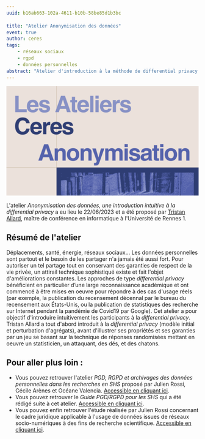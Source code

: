 ```yaml
---
uuid: b16ab663-102a-4611-b10b-58be85d1b3bc

title: "Atelier Anonymisation des données"
event: true
author: ceres
tags:
    - réseaux sociaux
    - rgpd
    - données personnelles
abstract: "Atelier d'introduction à la méthode de differential privacy pour utiliser des données personnelles en recherche, animé par Tristan Allard."
---
```


![](atelier_anonymisation.png)

L'atelier _Anonymisation des données, une introduction intuitive à la differential privacy_ a eu lieu le 22/06/2023 et a été proposé par [Tristan Allard](https://people.irisa.fr/Tristan.Allard/), maître de conférence en informatique à l'Université de Rennes 1. 

## Résumé de l'atelier

Déplacements, santé, énergie, réseaux sociaux... Les données personnelles sont partout et le besoin de les partager n'a jamais été aussi fort. Pour autoriser un tel partage tout en conservant des garanties de respect de la vie privée, un attirail technique sophistiqué existe et fait l'objet d'améliorations constantes. Les approches de type *differential privacy* bénéficient en particulier d’une large reconnaissance académique et ont commencé à être mises en oeuvre pour répondre à des cas d'usage réels (par exemple, la publication du recensement décennal par le bureau du recensement aux États-Unis, ou la publication de statistiques des recherche sur Internet pendant la pandémie de Covid19 par Google). Cet atelier a pour objectif d'introduire intuitivement les participants à la *differential privacy*. Tristan Allard a tout d'abord introduit à la *differential privacy* (modèle initial et perturbation d'agrégats), avant d'illustrer ses propriétés et ses garanties par un jeu se basant sur la technique de réponses randomisées mettant en oeuvre un statisticien, un attaquant, des dés, et des chatons.

## Pour aller plus loin :
- Vous pouvez retrouver l'atelier _PGD, RGPD et archivages des données personnelles dans les recherches en SHS_ proposé par Julien Rossi, Cécile Arènes et Océane Valencia. [Accessible en cliquant ici](https://ceres.sorbonne-universite.fr/e2789007-92d4-4323-95b4-a23cda155448/).
- Vous pouvez retrouver le _Guide PGD/RGPD pour les SHS_ qui a été rédigé suite à cet atelier. [Accessible en cliquant ici](https://ceres.sorbonne-universite.fr/5d215a28-7921-483b-9fa3-018751904eb0/).
- Vous pouvez enfin retrouver l'étude réalisée par Julien Rossi concernant le cadre juridique applicable à l'usage de données issues de réseaux socio-numériques à des fins de recherche scientifique. [Accessible en cliquant ici](https://ceres.sorbonne-universite.fr/462c324d-70db-41b1-9594-17e58feae49a/).
